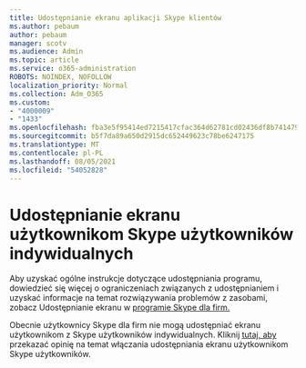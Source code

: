 ```yaml
---
title: Udostępnianie ekranu aplikacji Skype klientów
ms.author: pebaum
author: pebaum
manager: scotv
ms.audience: Admin
ms.topic: article
ms.service: o365-administration
ROBOTS: NOINDEX, NOFOLLOW
localization_priority: Normal
ms.collection: Adm_O365
ms.custom:
- "4000009"
- "1433"
ms.openlocfilehash: fba3e5f95414ed7215417cfac364d62781cd02436df8b741479d136a606df757
ms.sourcegitcommit: b5f7da89a650d2915dc652449623c78be6247175
ms.translationtype: MT
ms.contentlocale: pl-PL
ms.lasthandoff: 08/05/2021
ms.locfileid: "54052828"
---
```

# <a name="screen-sharing-with-skype-consumer-users"></a>Udostępnianie ekranu użytkownikom Skype użytkowników indywidualnych

Aby uzyskać ogólne instrukcje dotyczące udostępniania programu, dowiedzieć się więcej o ograniczeniach związanych z udostępnianiem i uzyskać informacje na temat rozwiązywania problemów z zasobami, zobacz Udostępnianie ekranu w [programie Skype dla firm.](https://support.microsoft.com/office/share-and-present-content-from-skype-meetings-app-skype-for-business-web-app-234b0c06-a88d-4707-904c-4fd6c571fc01)  

Obecnie użytkownicy Skype dla firm nie mogą udostępniać ekranu użytkownikom z Skype użytkowników indywidualnych. Kliknij [tutaj, aby](https://www.skypefeedback.com/forums/299913-generally-available/suggestions/12335259-enable-screen-sharing-to-consumer-skype-users) przekazać opinię na temat włączania udostępniania ekranu użytkownikom Skype użytkowników. 